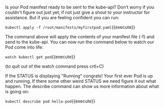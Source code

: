 Is your Pod manifest ready to be sent to the kube-api? Don't worry if you couldn't figure out just yet, if not just give a shout to your instructor for assistance. But if you are feeling confident you can run:

`kubectl apply -f /root/manifests/myfirstpod.yaml`{{execute}}

The command above will apply the contents of your manifest file (-f) and send to the kube-api. You can now run the command below to watch our Pod come into life:

`watch kubectl get pod`{{execute}}

(to quit out of the watch command press crtl+C)

If the STATUS is displaying "Running" congrats! Your first ever Pod is up and running. If there some other weird STATUS we need figure it out what happen. The describe command can show us more information about what is going on:

`kubectl describe pod hello-pod`{{execute}}